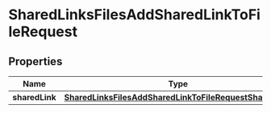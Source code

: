 

# SharedLinksFilesAddSharedLinkToFileRequest


## Properties

| Name | Type | Description | Notes |
|------------ | ------------- | ------------- | -------------|
|**sharedLink** | [**SharedLinksFilesAddSharedLinkToFileRequestSharedLink**](SharedLinksFilesAddSharedLinkToFileRequestSharedLink.md) |  |  [optional] |



